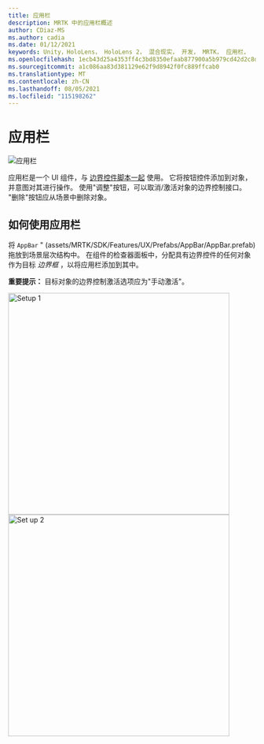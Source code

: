 ```yaml
---
title: 应用栏
description: MRTK 中的应用栏概述
author: CDiaz-MS
ms.author: cadia
ms.date: 01/12/2021
keywords: Unity，HoloLens， HoloLens 2， 混合现实， 开发， MRTK， 应用栏，
ms.openlocfilehash: 1ecb43d25a4353ff4c3bd8350efaab877900a5b979cd42d2c8d1cb91ce32ae0c
ms.sourcegitcommit: a1c086aa83d381129e62f9d8942f0fc889ffcab0
ms.translationtype: MT
ms.contentlocale: zh-CN
ms.lasthandoff: 08/05/2021
ms.locfileid: "115198262"
---
```

# <a name="app-bar"></a>应用栏

![应用栏](../images/app-bar/MRTK_AppBar_Main.png)

应用栏是一个 UI 组件，与 [边界控件脚本一起](bounds-control.md) 使用。 它将按钮控件添加到对象，并意图对其进行操作。 使用"调整"按钮，可以取消/激活对象的边界控制接口。 "删除"按钮应从场景中删除对象。

## <a name="how-to-use-app-bar"></a>如何使用应用栏

将 `AppBar` " (assets/MRTK/SDK/Features/UX/Prefabs/AppBar/AppBar.prefab) 拖放到场景层次结构中。 在组件的检查器面板中，分配具有边界控件的任何对象作为目标 *边界框* ，以将应用栏添加到其中。

**重要提示：** 目标对象的边界控制激活选项应为"手动激活"。

<img src="../images/app-bar/MRTK_AppBar_Setup1.png" width="450" alt="Setup 1">

<img src="../images/app-bar/MRTK_AppBar_Setup2.png" width="450" alt="Set up 2">
